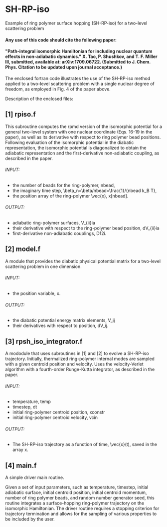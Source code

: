 # SH-RP-iso
Example of ring polymer surface hopping (SH-RP-iso) for a two-level scattering problem

#### Any use of this code should cite the following paper:

#### "Path-integral isomorphic Hamiltonian for including nuclear quantum effects in non-adiabatic dynamics."  X. Tao, P. Shushkov, and T. F. Miller III, submitted, available at: arXiv:1709.06722.  (Submitted to J. Chem. Phys.  Citation to be updated upon journal acceptance.)

The enclosed fortran code illustrates the use of the SH-RP-iso method applied to a two-level 
scattering problem with a single nuclear degree of freedom, as employed in Fig. 4 of the paper above.

Description of the enclosed files:

## [1] rpiso.f
 
This subroutine computes the rpmd version of the isomorphic potential for a general 
two-level system with one nuclear coordinate (Eqs. 16-19 in the paper), 
as well as its derivative with respect to ring polymer bead positions. 
Following evaluation of the isomorphic potential in the diabatic representation, 
the isomorphic potential is diagonalized to obtain the adiabatic representation and 
the first-derivative non-adiabatic coupling, as described in the paper.

###### INPUT:
- the number of beads for the ring-polymer, nbead,
- the imaginary time step, \beta_n=\beta/nbead=\frac{1}/{nbead k_B T},
- the position array of the ring-polymer \vec{x}, x[nbead].

###### OUTPUT:
- adiabatic ring-polymer surfaces, V_{ii}ia
- their derivative with respect to the ring-polymer bead position, dV_{ii}ia
- first-derivative non-adiabatic couplings, D12i.

## [2] model.f

A module that provides the diabatic physical potential matrix for a two-level scattering problem in one dimension.

###### INPUT: 
- the position variable, x.

###### OUTPUT:
- the diabatic potential energy matrix elements, V_ij
- their derivatives with respect to position, dV_ij.

## [3] rpsh_iso_integrator.f

A mododule that uses  subroutines in [1] and [2] to evolve a SH-RP-iso trajectory. 
Initially, thermalized ring-polymer internal modes are sampled with a given 
centroid position and velocity. Uses the velocity-Verlet algorithm with a fourth-order 
Runge-Kutta integrator, as described in the paper.

###### INPUT:
- temperature, temp
- timestep, dt
- initial ring-polymer centroid position, xconstr
- initial ring-polymer centroid velocity, vcin

###### OUTPUT:
- The SH-RP-iso trajectory as a function of time, \vec{x}(t), saved in the array x.

## [4] main.f

A simple driver main routine.

Given a set of input parameters, such as temperature, timestep, initial adiabatic surface,
initial centroid position, initial centroid momentum, number of ring polymer beads, and random number generator seed,
this routine integrates a surface-hopping ring-polymer trajectory on the isomorphic Hamiltonian.
The driver routine requires a stopping criterion for trajectory termination and allows for 
the sampling of various properties to be included by the user.
